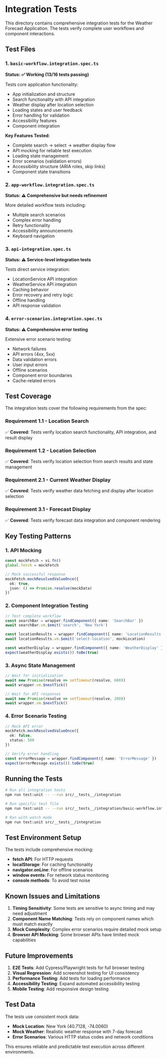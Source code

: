 # Integration Tests

This directory contains comprehensive integration tests for the Weather Forecast Application. The tests verify complete user workflows and component interactions.

## Test Files

### 1. `basic-workflow.integration.spec.ts`
**Status: ✅ Working (13/16 tests passing)**

Tests core application functionality:
- App initialization and structure
- Search functionality with API integration
- Weather display after location selection
- Loading states and user feedback
- Error handling for validation
- Accessibility features
- Component integration

**Key Features Tested:**
- Complete search → select → weather display flow
- API mocking for reliable test execution
- Loading state management
- Error scenarios (validation errors)
- Accessibility structure (ARIA roles, skip links)
- Component state transitions

### 2. `app-workflow.integration.spec.ts`
**Status: ⚠️ Comprehensive but needs refinement**

More detailed workflow tests including:
- Multiple search scenarios
- Complex error handling
- Retry functionality
- Accessibility announcements
- Keyboard navigation

### 3. `api-integration.spec.ts`
**Status: ⚠️ Service-level integration tests**

Tests direct service integration:
- LocationService API integration
- WeatherService API integration
- Caching behavior
- Error recovery and retry logic
- Offline handling
- API response validation

### 4. `error-scenarios.integration.spec.ts`
**Status: ⚠️ Comprehensive error testing**

Extensive error scenario testing:
- Network failures
- API errors (4xx, 5xx)
- Data validation errors
- User input errors
- Offline scenarios
- Component error boundaries
- Cache-related errors

## Test Coverage

The integration tests cover the following requirements from the spec:

### Requirement 1.1 - Location Search
✅ **Covered**: Tests verify location search functionality, API integration, and result display

### Requirement 1.2 - Location Selection
✅ **Covered**: Tests verify location selection from search results and state management

### Requirement 2.1 - Current Weather Display
✅ **Covered**: Tests verify weather data fetching and display after location selection

### Requirement 3.1 - Forecast Display
✅ **Covered**: Tests verify forecast data integration and component rendering

## Key Testing Patterns

### 1. API Mocking
```typescript
const mockFetch = vi.fn()
global.fetch = mockFetch

// Mock successful response
mockFetch.mockResolvedValueOnce({
  ok: true,
  json: () => Promise.resolve(mockData)
})
```

### 2. Component Integration Testing
```typescript
// Test complete workflow
const searchBar = wrapper.findComponent({ name: 'SearchBar' })
await searchBar.vm.$emit('search', 'New York')

const locationResults = wrapper.findComponent({ name: 'LocationResults' })
await locationResults.vm.$emit('select-location', mockLocation)

const weatherDisplay = wrapper.findComponent({ name: 'WeatherDisplay' })
expect(weatherDisplay.exists()).toBe(true)
```

### 3. Async State Management
```typescript
// Wait for initialization
await new Promise(resolve => setTimeout(resolve, 600))
await wrapper.vm.$nextTick()

// Wait for API responses
await new Promise(resolve => setTimeout(resolve, 200))
await wrapper.vm.$nextTick()
```

### 4. Error Scenario Testing
```typescript
// Mock API error
mockFetch.mockResolvedValueOnce({
  ok: false,
  status: 500
})

// Verify error handling
const errorMessage = wrapper.findComponent({ name: 'ErrorMessage' })
expect(errorMessage.exists()).toBe(true)
```

## Running the Tests

```bash
# Run all integration tests
npm run test:unit -- --run src/__tests__/integration

# Run specific test file
npm run test:unit -- --run src/__tests__/integration/basic-workflow.integration.spec.ts

# Run with watch mode
npm run test:unit src/__tests__/integration
```

## Test Environment Setup

The tests include comprehensive mocking:
- **fetch API**: For HTTP requests
- **localStorage**: For caching functionality
- **navigator.onLine**: For offline scenarios
- **window events**: For network status monitoring
- **console methods**: To avoid test noise

## Known Issues and Limitations

1. **Timing Sensitivity**: Some tests are sensitive to async timing and may need adjustment
2. **Component Name Matching**: Tests rely on component names which must match exactly
3. **Mock Complexity**: Complex error scenarios require detailed mock setup
4. **Browser API Mocking**: Some browser APIs have limited mock capabilities

## Future Improvements

1. **E2E Tests**: Add Cypress/Playwright tests for full browser testing
2. **Visual Regression**: Add screenshot testing for UI consistency
3. **Performance Testing**: Add tests for loading performance
4. **Accessibility Testing**: Expand automated accessibility testing
5. **Mobile Testing**: Add responsive design testing

## Test Data

The tests use consistent mock data:
- **Mock Location**: New York (40.7128, -74.0060)
- **Mock Weather**: Realistic weather response with 7-day forecast
- **Error Scenarios**: Various HTTP status codes and network conditions

This ensures reliable and predictable test execution across different environments.